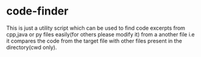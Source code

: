 # code-finder
This is just a utility script which can be used to find code excerpts from cpp,java or py files easily(for others please modify it)
from a another file i.e it compares the code from the target file with other files present in the directory(cwd only).

